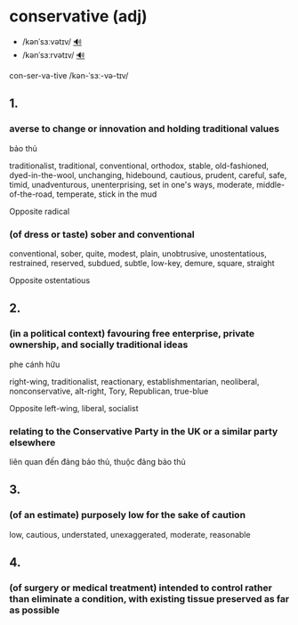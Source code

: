 # conservative (adj)

- /kənˈsɜːvətɪv/ [🔊](https://www.oxfordlearnersdictionaries.com/media/english/uk_pron/x/xco/xcons/xconservative__gb_1.mp3)
- /kənˈsɜːrvətɪv/ [🔊](https://www.oxfordlearnersdictionaries.com/media/english/us_pron/x/xco/xcons/xconservative__us_1.mp3)

con-ser-va-tive /kən-ˈsɜː-və-tɪv/

## 1.

### averse to change or innovation and holding traditional values

bảo thủ

traditionalist, traditional, conventional, orthodox, stable, old-fashioned, dyed-in-the-wool, unchanging, hidebound, cautious, prudent, careful, safe, timid, unadventurous, unenterprising, set in one's ways, moderate, middle-of-the-road, temperate, stick in the mud

Opposite radical

### (of dress or taste) sober and conventional

conventional, sober, quite, modest, plain, unobtrusive, unostentatious, restrained, reserved, subdued, subtle, low-key, demure, square, straight

Opposite ostentatious

## 2.

### (in a political context) favouring free enterprise, private ownership, and socially traditional ideas

phe cánh hữu

right-wing, traditionalist, reactionary, establishmentarian, neoliberal, nonconservative, alt-right, Tory, Republican, true-blue

Opposite left-wing, liberal, socialist

### relating to the Conservative Party in the UK or a similar party elsewhere

liên quan đến đảng bảo thủ, thuộc đảng bảo thủ

## 3.

### (of an estimate) purposely low for the sake of caution

low, cautious, understated, unexaggerated, moderate, reasonable

## 4.

### (of surgery or medical treatment) intended to control rather than eliminate a condition, with existing tissue preserved as far as possible